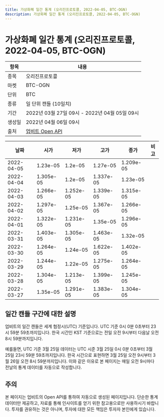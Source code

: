 ```yaml
---
title: 가상화폐 일간 통계 (오리진프로토콜, 2022-04-05, BTC-OGN)
description: 가상화폐 일간 통계 (오리진프로토콜, 2022-04-05, BTC-OGN)
---
```



가상화폐 일간 통계 (오리진프로토콜, 2022-04-05, BTC-OGN)
===

|항목|내용|
|--|--|
|종목|오리진프로토콜|
|마켓|BTC-OGN|
|단위|BTC|
|종류|일 단위 캔들 (10일치)|
|기간|2022년 03월 27일 09시 - 2022년 04월 05일 09시|
|생성일|2022년 04월 06일 09시|
|출처|[업비트 Open API](https://docs.upbit.com)|


|날짜|시가|저가|고가|종가|비고|
|--|--|--|--|--|--|
|2022-04-05|1.23e-05|1.2e-05|1.27e-05|1.209e-05|    |
|2022-04-04|1.305e-05|1.2e-05|1.337e-05|1.23e-05|    |
|2022-04-03|1.266e-05|1.252e-05|1.339e-05|1.315e-05|    |
|2022-04-02|1.297e-05|1.25e-05|1.367e-05|1.266e-05|    |
|2022-04-01|1.322e-05|1.231e-05|1.35e-05|1.296e-05|    |
|2022-03-31|1.403e-05|1.305e-05|1.463e-05|1.32e-05|    |
|2022-03-30|1.264e-05|1.24e-05|1.622e-05|1.402e-05|    |
|2022-03-29|1.244e-05|1.22e-05|1.275e-05|1.264e-05|    |
|2022-03-28|1.304e-05|1.213e-05|1.399e-05|1.245e-05|    |
|2022-03-27|1.35e-05|1.291e-05|1.383e-05|1.304e-05|    |


일간 캔들 구간에 대한 설명
---


업비트의 일간 캔들은 세계 협정시(UTC) 기준입니다. 
UTC 기준 0시 0분 0초부터 23시 59분 59초까지입니다. 
한국 시간인 KST 기준으로는 전일 오전 9시부터 다음날 오전 8시 59분까지입니다. 


예를들면, UTC 기준 3월 25일 데이터는 UTC 시준 3월 25일 0시 0분 0초부터 3월 25일 23시 59분 59초까지입니다. 
한국 시간으로 표현하면 3월 25일 오전 9시부터 3월 26일 오전 8시 59분까지입니다. 
이와 같은 이유로 본 페이지는 매일 오전 9시마다 전날의 통계 데이터를 자동으로 작성합니다. 


주의
---


본 페이지는 업비트의 Open API를 통하여 자동으로 생성된 페이지입니다. 
단순한 통계 데이터만 제공하고, 자료를 통해 인사이트를 얻기 위한 참고용으로만 사용하시기 바랍니다. 
투자를 권유하는 것은 아니며, 투자에 대한 모든 책임은 투자자 본인에게 있습니다. 
